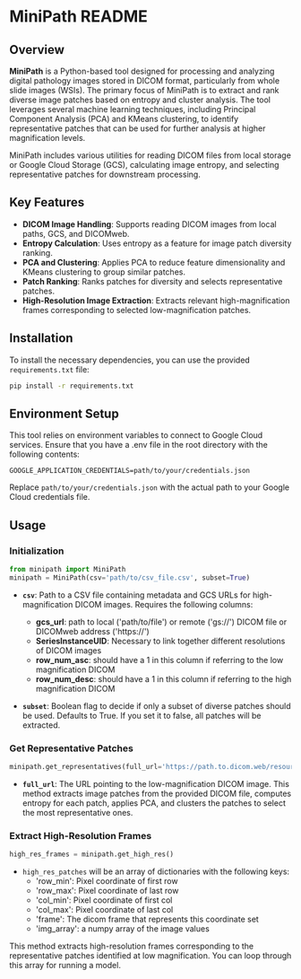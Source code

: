 # MiniPath README

## Overview

**MiniPath** is a Python-based tool designed for processing and analyzing digital pathology images stored in DICOM format, particularly from whole slide images (WSIs). The primary focus of MiniPath is to extract and rank diverse image patches based on entropy and cluster analysis. The tool leverages several machine learning techniques, including Principal Component Analysis (PCA) and KMeans clustering, to identify representative patches that can be used for further analysis at higher magnification levels.

MiniPath includes various utilities for reading DICOM files from local storage or Google Cloud Storage (GCS), calculating image entropy, and selecting representative patches for downstream processing.

## Key Features

- **DICOM Image Handling**: Supports reading DICOM images from local paths, GCS, and DICOMweb.
- **Entropy Calculation**: Uses entropy as a feature for image patch diversity ranking.
- **PCA and Clustering**: Applies PCA to reduce feature dimensionality and KMeans clustering to group similar patches.
- **Patch Ranking**: Ranks patches for diversity and selects representative patches.
- **High-Resolution Image Extraction**: Extracts relevant high-magnification frames corresponding to selected low-magnification patches.


## Installation

To install the necessary dependencies, you can use the provided `requirements.txt` file:

```bash
pip install -r requirements.txt
```

## Environment Setup
This tool relies on environment variables to connect to Google Cloud services. Ensure that you have a .env file in the root directory with the following contents:
```env
GOOGLE_APPLICATION_CREDENTIALS=path/to/your/credentials.json
```
Replace `path/to/your/credentials.json` with the actual path to your Google Cloud credentials file.

## Usage
### Initialization
```python
from minipath import MiniPath
minipath = MiniPath(csv='path/to/csv_file.csv', subset=True)
```
- **`csv`**: Path to a CSV file containing metadata and GCS URLs for high-magnification DICOM images. Requires the 
  following columns:
  - **gcs_url**: path to local ('path/to/file') or remote ('gs://') DICOM file or DICOMweb address ('https://')
  - **SeriesInstanceUID**: Necessary to link together different resolutions of DICOM images
  - **row_num_asc**: should have a 1 in this column if referring to the low magnification DICOM
  - **row_num_desc**: should have a 1 in this column if referring to the high magnification DICOM
  

- **`subset`**: Boolean flag to decide if only a subset of diverse patches should be used. Defaults to True. If you 
  set it to false, all patches will be extracted.

### Get Representative Patches
```python
minipath.get_representatives(full_url='https://path.to.dicom.web/resource')
```
- **`full_url`**: The URL pointing to the low-magnification DICOM image.
This method extracts image patches from the provided DICOM file, computes entropy for each patch, applies PCA, and 
  clusters the patches to select the most representative ones.


### Extract High-Resolution Frames
```python
high_res_frames = minipath.get_high_res()
```
- `high_res_patches` will be an array of dictionaries with the following keys:
  * 'row_min': Pixel coordinate of first row
  * 'row_max': Pixel coordinate of last row
  * 'col_min': Pixel coordinate of first col
  * 'col_max': Pixel coordinate of last col
  * 'frame':   The dicom frame that represents this coordinate set
  * 'img_array': a numpy array of the image values

This method extracts high-resolution frames corresponding to the representative patches identified at low magnification.
You can loop through this array for running a model.